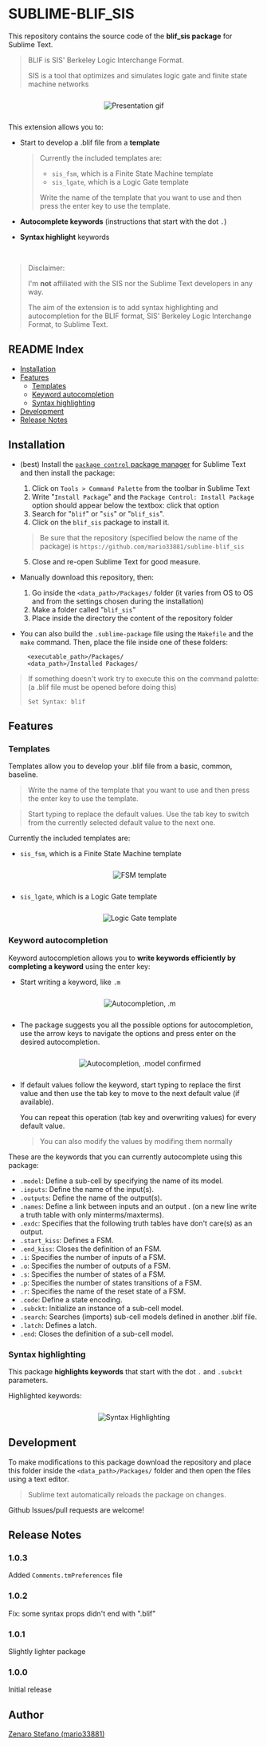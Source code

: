 # SUBLIME-BLIF_SIS

This repository contains the source code of the **blif_sis package** for Sublime Text.
> BLIF is SIS' Berkeley Logic Interchange Format.
> 
> SIS is a tool that optimizes and simulates logic gate and finite state machine networks

<div style="text-align: center; margin: 25px 0px;">
    <img style="border: 1px solid white" alt="Presentation gif" src="https://github.com/mario33881/sublime-blif_sis/blob/main/assets/presentation.gif?raw=true">
</div>

This extension allows you to:
* Start to develop a .blif file from a **template**
    > Currently the included templates are: 
    > * ```sis_fsm```, which is a Finite State Machine template
    > * ```sis_lgate```, which is a Logic Gate template
    >
    > Write the name of the template that you want to 
    > use and then press the enter key to use the template.

* **Autocomplete keywords** (instructions that start with the dot ```.```)

* **Syntax highlight** keywords

<br>

> Disclaimer: 
>
> I'm **not** affiliated with the SIS nor the Sublime Text developers in any way.
>
> The aim of the extension is to add syntax highlighting and autocompletion for the BLIF format, 
> SIS' Berkeley Logic Interchange Format, to Sublime Text.

## README Index
* [Installation](#installation)
* [Features](#features)
    * [Templates](#templates)
    * [Keyword autocompletion](#keyword-autocompletion)
    * [Syntax highlighting](#syntax-highlighting)
* [Development](#development)
* [Release Notes](#release-notes)

## Installation

* (best) Install the [```package control``` package manager](https://packagecontrol.io/installation) for Sublime Text and then install the package:
    1. Click on ```Tools > Command Palette``` from the toolbar in Sublime Text
    2. Write "```Install Package```" and the ```Package Control: Install Package``` option should appear below the textbox: click that option
    3. Search for "```blif```" or "```sis```" or "```blif_sis```".
    4. Click on the ```blif_sis``` package to install it.
    > Be sure that the repository (specified below the name of the package) is ```https://github.com/mario33881/sublime-blif_sis```
    5. Close and re-open Sublime Text for good measure.

* Manually download this repository, then:
    1. Go inside the ```<data_path>/Packages/``` folder (it varies from OS to OS and from the settings chosen during the installation)
    2. Make a folder called "```blif_sis```"
    3. Place inside the directory the content of the repository folder

* You can also build the ```.sublime-package``` file using the ```Makefile``` and the ```make``` command. Then, place the file inside one of these folders:
    
        <executable_path>/Packages/
        <data_path>/Installed Packages/

> If something doesn't work try to execute this on the command palette:
> (a .blif file must be opened before doing this)
>
>     Set Syntax: blif

## Features

### Templates
Templates allow you to develop your .blif file from a basic, common, baseline.
> Write the name of the template that you want to 
> use and then press the enter key to use the template.

> Start typing to replace the default values. Use the tab key to
> switch from the currently selected default value to the next one.

Currently the included templates are: 
* ```sis_fsm```, which is a Finite State Machine template

    <div style="text-align: center; margin: 25px 0px;">
        <img style="border: 1px solid white" alt="FSM template" src="https://github.com/mario33881/sublime-blif_sis/blob/main/assets/templates/fsm_template.gif?raw=true">
    </div>

* ```sis_lgate```, which is a Logic Gate template

    <div style="text-align: center; margin: 25px 0px;">
        <img style="border: 1px solid white" alt="Logic Gate template" src="https://github.com/mario33881/sublime-blif_sis/blob/main/assets/templates/lgate_template.gif?raw=true">
    </div>

### Keyword autocompletion
Keyword autocompletion allows you to **write keywords efficiently by completing a keyword** using the enter key:
* Start writing a keyword, like ```.m```

    <div style="text-align: center; margin: 25px 0px;">
        <img style="border: 1px solid white" alt="Autocompletion, .m" src="https://github.com/mario33881/sublime-blif_sis/blob/main/assets/autocompletion/m.gif?raw=true">
    </div>

* The package suggests you all the possible options for autocompletion,
use the arrow keys to navigate the options and press enter on the desired autocompletion.

    <div style="text-align: center; margin: 25px 0px;">
        <img style="border: 1px solid white" alt="Autocompletion, .model confirmed" src="https://github.com/mario33881/sublime-blif_sis/blob/main/assets/autocompletion/model_confirmed.gif?raw=true">
    </div>

* If default values follow the keyword, start typing to replace the first value and then use the tab key to move to the next default value (if available). 

    You can repeat this operation (tab key and overwriting values)
    for every default value.

    > You can also modify the values by modifing them normally

These are the keywords that you can currently autocomplete using this package:
* ```.model```: Define a sub-cell by specifying the name of its model.
* ```.inputs```: Define the name of the input(s).
* ```.outputs```: Define the name of the output(s).
* ```.names```: Define a link between inputs and an output .
    (on a new line write a truth table with only minterms/maxterms).
* ```.exdc```: Specifies that the following truth tables have don't care(s) as an output.
* ```.start_kiss```: Defines a FSM.
* ```.end_kiss```: Closes the definition of an FSM.
* ```.i```: Specifies the number of inputs of a FSM.
* ```.o```: Specifies the number of outputs of a FSM.
* ```.s```: Specifies the number of states of a FSM.
* ```.p```: Specifies the number of states transitions of a FSM.
* ```.r```: Specifies the name of the reset state of a FSM.
* ```.code```: Define a state encoding.
* ```.subckt```: Initialize an instance of a sub-cell model.
* ```.search```: Searches (imports) sub-cell models defined in another .blif file.
* ```.latch```: Defines a latch.
* ```.end```: Closes the definition of a sub-cell model.

### Syntax highlighting
This package **highlights keywords** that start with the dot ```.``` and ```.subckt``` parameters.

Highlighted keywords:

<div style="text-align: center; margin: 25px 0px;">
    <img style="border: 1px solid white" alt="Syntax Highlighting" src="https://github.com/mario33881/sublime-blif_sis/blob/main/assets/highlighting/highlighting.png?raw=true">
</div>

## Development

To make modifications to this package download the repository and place this folder inside the ```<data_path>/Packages/``` folder and then open the files using a text editor.
> Sublime text automatically reloads the package on changes.

Github Issues/pull requests are welcome!

## Release Notes

### 1.0.3
Added ```Comments.tmPreferences``` file

### 1.0.2
Fix: some syntax props didn't end with ".blif"

### 1.0.1

Slightly lighter package

### 1.0.0

Initial release

## Author
[Zenaro Stefano (mario33881)](https://github.com/mario33881)